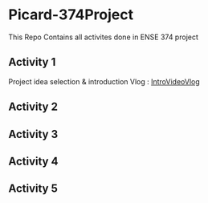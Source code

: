 # Picard-374Project
This Repo Contains all activites done in ENSE 374 project
## Activity 1
Project idea selection & introduction Vlog : [IntroVideoVlog](https://github.com/Picard-ENSE374/Picard-374Project/tree/main/IntroVideoVlog)
## Activity 2

## Activity 3

## Activity 4

## Activity 5
